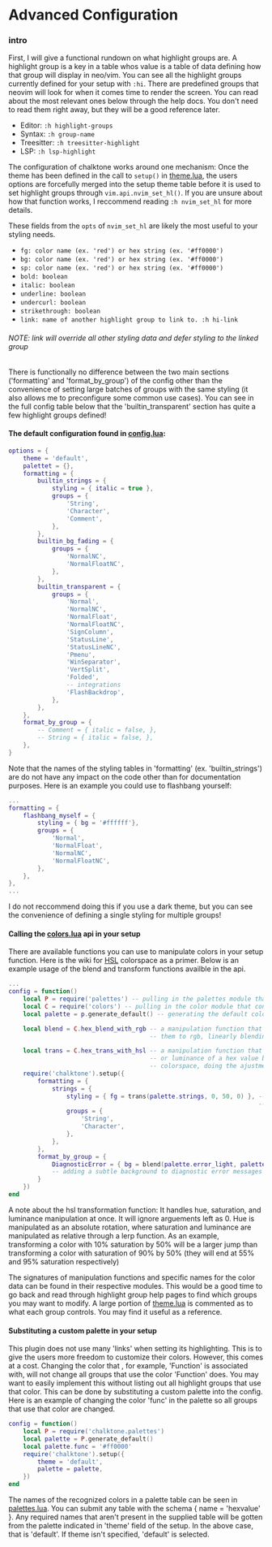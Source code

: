 # Advanced Configuration

### intro

First, I will give a functional rundown on what highlight groups are. A highlight group is a key in
a table whos value is a table of data defining how that group will display in neo/vim. You can see all the
highlight groups currently defined for your setup with `:hi`. There are predefined groups that neovim 
will look for when it comes time to render the screen. You can read about the most relevant ones below
through the help docs. You don't need to read them right away, but they will be a good reference later.

- Editor: `:h highlight-groups`
- Syntax: `:h group-name`
- Treesitter: `:h treesitter-highlight`
- LSP: `:h lsp-highlight`


The configuration of chalktone works around one mechanism: Once the theme has been defined
in the call to `setup()` in [theme.lua](./lua/chalktone/theme.lua), the users options are forcefully 
merged into the setup theme table before it is used to set highlight groups through
`vim.api.nvim_set_hl()`. If you are unsure about how that function works, I reccommend 
reading `:h nvim_set_hl` for more details. 

These fields from the `opts` of `nvim_set_hl` are likely the most useful to your styling needs.

- `fg: color name (ex. 'red') or hex string (ex. '#ff0000')`
- `bg: color name (ex. 'red') or hex string (ex. '#ff0000')`
- `sp: color name (ex. 'red') or hex string (ex. '#ff0000')`
- `bold: boolean`
- `italic: boolean`
- `underline: boolean`
- `undercurl: boolean`
- `strikethrough: boolean`
- `link: name of another highlight group to link to. :h hi-link`

###### NOTE: link will override all other styling data and defer styling to the linked group


There is functionally no difference between the two main sections ('formatting' and 'format_by_group') 
of the config other than the convenience of setting large batches of groups with the same styling
(it also allows me to preconfigure some common use cases). You can see in the full config table below
that the 'builtin_transparent' section has quite a few highlight groups defined! 



#### The default configuration found in [config.lua](./lua/chalktone/config.lua):
```lua
options = {
    theme = 'default',
    palettet = {},
    formatting = {
        builtin_strings = {
            styling = { italic = true },
            groups = {
                'String',
                'Character',
                'Comment',
            },
        },
        builtin_bg_fading = {
            groups = {
                'NormalNC',
                'NormalFloatNC',
            },
        },
        builtin_transparent = {
            groups = {
                'Normal',
                'NormalNC',
                'NormalFloat',
                'NormalFloatNC',
                'SignColumn',
                'StatusLine',
                'StatusLineNC',
                'Pmenu',
                'WinSeparator',
                'VertSplit',
                'Folded',
                -- integrations
                'FlashBackdrop',
            },
        },
    },
    format_by_group = {
        -- Comment = { italic = false, },
        -- String = { italic = false, },
    },
}

```

Note that the names of the styling tables in 'formatting' (ex. 'builtin_strings') are do not have any
impact on the code other than for documentation purposes. Here is an example you could use to flashbang yourself:
```lua
...
formatting = {
    flashbang_myself = {
        styling = { bg = '#ffffff'},
        groups = { 
            'Normal',
            'NormalFloat',
            'NormalNC',
            'NormalFloatNC',
        },
    },
},
...
```

I do not reccommend doing this if you use a dark theme, but you can see the convenience of defining a single
styling for multiple groups!


#### Calling the [colors.lua](./lua/chalktone/colors.lua) api in your setup

There are available functions you can use to manipulate colors in your setup function. Here is the wiki
for [HSL](https://en.wikipedia.org/wiki/HSL_and_HSV) colorspace as a primer. Below is an example usage of
the blend and transform functions availble in the api.

```lua
...
config = function()
    local P = require('palettes') -- pulling in the palettes module that contains the color data
    local C = require('colors') -- pulling in the color module that contains color manipulation functions
    local palette = p.generate_default() -- generating the default colors for the default palette

    local blend = C.hex_blend_with_rgb -- a manipulation function that blends two hex colors by converting
                                       -- them to rgb, linearly blending, and converting back  

    local trans = C.hex_trans_with_hsl -- a manipulation function that can adjust the hue, saturation,
                                       -- or luminance of a hex value by converting a hex to the hsl
                                       -- colorspace, doing the ajustment, and converting it back to hex.
    require('chalktone').setup({
        formatting = {
            strings = {
                styling = { fg = trans(palette.strings, 0, 50, 0) }, -- increasing the saturation of the
                                                                     -- default string color by 50%
                groups = {
                    'String',
                    'Character',
                },
            },
        },
        format_by_group = {
            DiagnosticError = { bg = blend(palette.error_light, palette.bg_main, 0.85)} 
            -- adding a subtle background to diagnostic error messages                    
        }
    })
end
```

A note about the hsl transformation function: It handles hue, saturation, and luminance manipulation
at once. It will ignore arguements left as 0. Hue is manipulated as an absolute rotation,
where saturation and luminance are manipulated as relative through a lerp function. As 
an example, transforming a color with 10% saturation by 50% will be a larger jump than
transforming a color with saturation of 90% by 50% (they will end at 55% and 95% saturation respectively)

The signatures of manipulation functions and specific names for the color data can be found
in their respective modules. This would be a good time to go back and read through 
highlight group help pages to find which groups you may want to modify. A large 
portion of [theme.lua](./lua/chalktone/theme.lua) is commented as to what each group controls.
You may find it useful as a reference.

#### Substituting a custom palette in your setup

This plugin does not use many 'links' when setting its highlighting. This is to give the users
more freedom to customize their colors. However, this comes at a cost. Changing the color that
, for example, 'Function' is associated with, will not change all groups that use the color 
'Function' does. You may want to easily implement this without listing out all highlight groups
that use that color. This can be done by substituting a custom palette into the config. Here
is an example of changing the color 'func' in the palette so all groups that use that color are
changed.

```lua
config = function()
    local P = require('chalktone.palettes')
    local palette = P.generate_default()
    local palette.func = '#ff0000'
    require('chalktone').setup({
        theme = 'default',
        palette = palette,
    })
end
```

The names of the recognized colors in a palette table can be seen in [palettes.lua](./lua/chalktone/palettes.lua).
You can submit any table with the schema { name = 'hexvalue' }. Any required names that aren't
present in the supplied table will be gotten from the palette indicated in 'theme' field of the
setup. In the above case, that is 'default'. If theme isn't specified, 'default' is selected.
